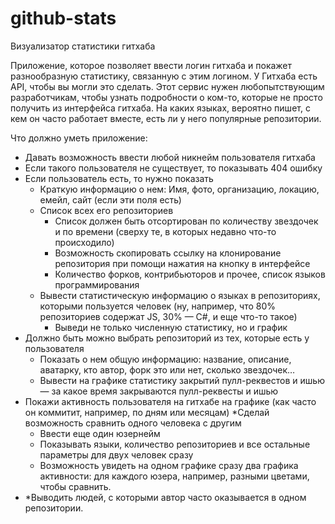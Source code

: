 # github-stats
Визуализатор статистики гитхаба

Приложение, которое позволяет ввести логин гитхаба и покажет разнообразную статистику, связанную с этим логином. У Гитхаба есть API, чтобы вы могли это сделать.
Этот сервис нужен любопытствующим разработчикам, чтобы узнать подробности о ком-то, которые не просто получить из интерфейса гитхаба. На каких языках, вероятно пишет, с кем он часто работает вместе, есть ли у него популярные репозитории.

Что должно уметь приложение:
* Давать возможность ввести любой никнейм пользователя гитхаба
* Если такого пользователя не существует, то показывать 404 ошибку
* Если пользователь есть, то нужно показать
  * Краткую информацию о нем: Имя, фото, организацию, локацию, емейл, сайт (если эти поля есть)
  * Список всех его репозиториев
    * Список должен быть отсортирован по количеству звездочек и по времени (сверху те, в которых недавно что-то происходило)
    * Возможность скопировать ссылку на клонирование репозитория при помощи нажатия на кнопку в интерфейсе
    * Количество форков, контрибьюторов и прочее, список языков программирования
  * Вывести статистическую информацию о языках в репозиториях, которыми пользуется человек (ну, например, что 80% репозиториев содержат JS, 30% — C#, и еще что-то такое)
    * Выведи не только численную статистику, но и график
* Должно быть можно выбрать репозиторий из тех, которые есть у пользователя
  * Показать о нем общую информацию: название, описание, аватарку, кто автор, форк это или нет, сколько звездочек…
  * Вывести на графике статистику закрытий пулл-реквестов и ишью — за какое время закрываются пулл-реквесты и ишью
* Покажи активность пользователя на гитхабе на графике (как часто он коммитит, например, по дням или месяцам)
  *Сделай возможность сравнить одного человека с другим
  * Ввести еще один юзернейм
  * Показывать языки, количество репозиториев и все остальные параметры для двух человек сразу
  * Возможность увидеть на одном графике сразу два графика активности: для каждого юзера, например, разными цветами, чтобы сравнить. 
* *Выводить людей, с которыми автор часто оказывается в одном репозитории.
